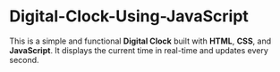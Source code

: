 # Digital-Clock-Using-JavaScript
This is a simple and functional **Digital Clock** built with **HTML**, **CSS**, and **JavaScript**. It displays the current time in real-time and updates every second.
